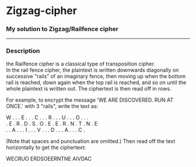 # Zigzag-cipher

<h3>My solution to Zigzag/Railfence cipher </h3>
<hr>
<h3>Description</h3>
the Railfence cipher is a classical type of transposition cipher.<br>
In the rail fence cipher, the plaintext is written downwards diagonally on successive "rails" of an imaginary fence, then moving up when the bottom rail is reached, down again when the top rail is reached, and so on until the whole plaintext is written out. The ciphertext is then read off in rows.

For example, to encrypt the message 'WE ARE DISCOVERED. RUN AT ONCE.' with 3 "rails", write the text as:

W . . . E . . . C . . . R . . . U . . . O . . . <br>
. E . R . D . S . O . E . E . R . N . T . N . E <br>
. . A . . . I . . . V . . . D . . . A . . . C . 

(Note that spaces and punctuation are omitted.) Then read off the text horizontally to get the ciphertext:

WECRUO ERDSOEERNTNE AIVDAC <br>
